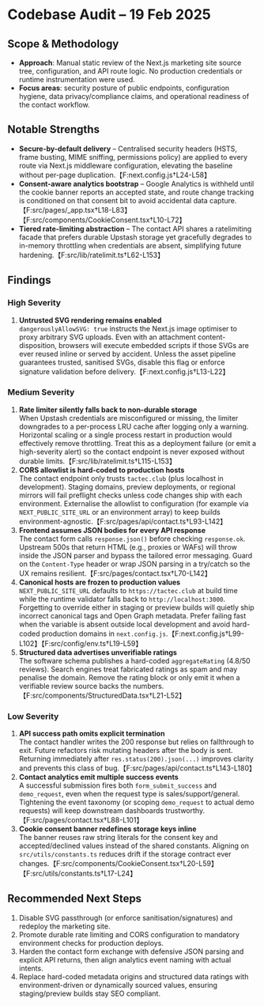 # Codebase Audit – 19 Feb 2025

## Scope & Methodology
- **Approach**: Manual static review of the Next.js marketing site source tree, configuration, and API route logic. No production credentials or runtime instrumentation were used.
- **Focus areas**: security posture of public endpoints, configuration hygiene, data privacy/compliance claims, and operational readiness of the contact workflow.

## Notable Strengths
- **Secure-by-default delivery** – Centralised security headers (HSTS, frame busting, MIME sniffing, permissions policy) are applied to every route via Next.js middleware configuration, elevating the baseline without per-page duplication.【F:next.config.js†L24-L58】
- **Consent-aware analytics bootstrap** – Google Analytics is withheld until the cookie banner reports an accepted state, and route change tracking is conditioned on that consent bit to avoid accidental data capture.【F:src/pages/_app.tsx†L18-L83】【F:src/components/CookieConsent.tsx†L10-L72】
- **Tiered rate-limiting abstraction** – The contact API shares a ratelimiting facade that prefers durable Upstash storage yet gracefully degrades to in-memory throttling when credentials are absent, simplifying future hardening.【F:src/lib/ratelimit.ts†L62-L153】

## Findings
### High Severity
1. **Untrusted SVG rendering remains enabled**  
   `dangerouslyAllowSVG: true` instructs the Next.js image optimiser to proxy arbitrary SVG uploads. Even with an attachment content-disposition, browsers will execute embedded scripts if those SVGs are ever reused inline or served by accident. Unless the asset pipeline guarantees trusted, sanitised SVGs, disable this flag or enforce signature validation before delivery.【F:next.config.js†L13-L22】

### Medium Severity
1. **Rate limiter silently falls back to non-durable storage**  
   When Upstash credentials are misconfigured or missing, the limiter downgrades to a per-process LRU cache after logging only a warning. Horizontal scaling or a single process restart in production would effectively remove throttling. Treat this as a deployment failure (or emit a high-severity alert) so the contact endpoint is never exposed without durable limits.【F:src/lib/ratelimit.ts†L115-L153】
2. **CORS allowlist is hard-coded to production hosts**  
   The contact endpoint only trusts `tactec.club` (plus localhost in development). Staging domains, preview deployments, or regional mirrors will fail preflight checks unless code changes ship with each environment. Externalise the allowlist to configuration (for example via `NEXT_PUBLIC_SITE_URL` or an environment array) to keep builds environment-agnostic.【F:src/pages/api/contact.ts†L93-L142】
3. **Frontend assumes JSON bodies for every API response**  
   The contact form calls `response.json()` before checking `response.ok`. Upstream 500s that return HTML (e.g., proxies or WAFs) will throw inside the JSON parser and bypass the tailored error messaging. Guard on the `Content-Type` header or wrap JSON parsing in a try/catch so the UX remains resilient.【F:src/pages/contact.tsx†L70-L142】
4. **Canonical hosts are frozen to production values**  
   `NEXT_PUBLIC_SITE_URL` defaults to `https://tactec.club` at build time while the runtime validator falls back to `http://localhost:3000`. Forgetting to override either in staging or preview builds will quietly ship incorrect canonical tags and Open Graph metadata. Prefer failing fast when the variable is absent outside local development and avoid hard-coded production domains in `next.config.js`.【F:next.config.js†L99-L102】【F:src/config/env.ts†L19-L59】
5. **Structured data advertises unverifiable ratings**  
   The software schema publishes a hard-coded `aggregateRating` (4.8/50 reviews). Search engines treat fabricated ratings as spam and may penalise the domain. Remove the rating block or only emit it when a verifiable review source backs the numbers.【F:src/components/StructuredData.tsx†L21-L52】

### Low Severity
1. **API success path omits explicit termination**  
   The contact handler writes the 200 response but relies on fallthrough to exit. Future refactors risk mutating headers after the body is sent. Returning immediately after `res.status(200).json(...)` improves clarity and prevents this class of bug.【F:src/pages/api/contact.ts†L143-L180】
2. **Contact analytics emit multiple success events**  
   A successful submission fires both `form_submit_success` and `demo_request`, even when the request type is sales/support/general. Tightening the event taxonomy (or scoping `demo_request` to actual demo requests) will keep downstream dashboards trustworthy.【F:src/pages/contact.tsx†L88-L101】
3. **Cookie consent banner redefines storage keys inline**  
   The banner reuses raw string literals for the consent key and accepted/declined values instead of the shared constants. Aligning on `src/utils/constants.ts` reduces drift if the storage contract ever changes.【F:src/components/CookieConsent.tsx†L20-L59】【F:src/utils/constants.ts†L17-L24】

## Recommended Next Steps
1. Disable SVG passthrough (or enforce sanitisation/signatures) and redeploy the marketing site.
2. Promote durable rate limiting and CORS configuration to mandatory environment checks for production deploys.
3. Harden the contact form exchange with defensive JSON parsing and explicit API returns, then align analytics event naming with actual intents.
4. Replace hard-coded metadata origins and structured data ratings with environment-driven or dynamically sourced values, ensuring staging/preview builds stay SEO compliant.
